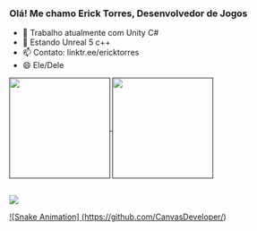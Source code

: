 ### Olá! Me chamo Erick Torres, Desenvolvedor de Jogos 

- 🔭 Trabalho atualmente com Unity C#
- 🌱 Estando Unreal 5 c++
- 📫 Contato:  linktr.ee/ericktorres
- 😄 Ele/Dele

<div>
  <a href="">
    <img height="180em" align="center" src="https://github-readme-stats.vercel.app/api?username=CanvasDeveloper&count_private=true&show_icons=true&theme=algolia"/>
    <img height="180em" align="center" src="https://github-readme-stats.vercel.app/api/top-langs/?username=CanvasDeveloper&layout=default&count_private=true&show_icons=true&theme=algolia"/>
  </a>
</div>

##

<div>
  <a href="https://www.linkedin.com/in/erick-torres-669439198/">
    <img align="center" src="https://img.shields.io/badge/LinkedIn-0077B5?style=for-the-badge&logo=linkedin&logoColor=white"/>
</div>
  
 ![Snake Animation] (https://github.com/CanvasDeveloper/)
